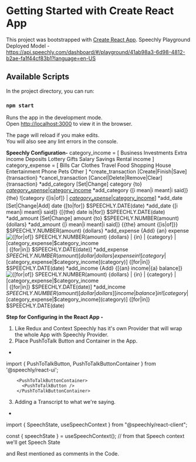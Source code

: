 # Getting Started with Create React App

This project was bootstrapped with [Create React App](https://github.com/facebook/create-react-app).
Speechly Playground Deployed Model - https://api.speechly.com/dashboard/#/playground/41ab98a3-6d98-4812-b2ae-fa1f44cf83b1?language=en-US

## Available Scripts

In the project directory, you can run:

### `npm start`

Runs the app in the development mode.\
Open [http://localhost:3000](http://localhost:3000) to view it in the browser.

The page will reload if you make edits.\
You will also see any lint errors in the console.


**Speechly Configuration-**
category_income = [
    Business
    Investments
    Extra income
    Deposits
    Lottery
    Gifts
    Salary
    Savings
    Rental income
]
category_expense = [
    Bills
    Car
    Clothes
    Travel
    Food
    Shopping
    House
    Entertainment
    Phone
    Pets
    Other
]
*create_transaction [Create|Finish|Save] {transaction}
*cancel_transaction [Cancel|Delete|Remove|Clear] {transaction}
*add_category [Set|Change] category {to} [$category_expense|$category_income](category)
*add_category {[i mean|i meant|i said]} {the} ![category {[is|of]} | [$category_expense|$category_income](category)]
*add_date [Set|Change|Add] date {[to|for]} $SPEECHLY.DATE(date)
*add_date {[i mean|i meant|i said]} {[{the} date is|for]} $SPEECHLY.DATE(date)
*add_amount [Set|Change] amount {to} $SPEECHLY.NUMBER(amount) {dollars}
*add_amount {[i mean|i meant|i said]} {{the} amount {[is|of]}} $SPEECHLY.NUMBER(amount) {dollars}
*add_expense {Add} {an} expense ![{[for|of]} $SPEECHLY.NUMBER(amount) {dollars} | {in} | {category} | [$category_expense|$category_income](category) | {[for|in]} $SPEECHLY.DATE(date)]
*add_expense $SPEECHLY.NUMBER(amount) {[dollar|dollars]} expense {in} ![{category} | [$category_expense|$category_income](category)] {[for|in]} $SPEECHLY.DATE(date)
*add_income {Add} {[{an} income|{a} balance]} ![{[for|of]} $SPEECHLY.NUMBER(amount) {dollars} | {in} | {category} | [$category_expense|$category_income](category) | {[for|in]} $SPEECHLY.DATE(date)]
*add_income $SPEECHLY.NUMBER(amount) {[dollar|dollars]} [income|balance] {in} ![{category} | [$category_expense|$category_income](category)] {[for|in]} $SPEECHLY.DATE(date)

**Step for Configuring in the React App -**
1. Like Redux and Context Speechly has it's own Provider that will wrap the whole App with Speechly Provider.
2. Place PushToTalk Button and Container in the App.
- 
import { PushToTalkButton, PushToTalkButtonContainer } from '@speechly/react-ui';

        <PushToTalkButtonContainer>
          <PushToTalkButton />
        </PushToTalkButtonContainer>
3. Adding a Transcript to what we're saying.
- 
import { SpeechState, useSpeechContext } from "@speechly/react-client";

  const { speechState } = useSpeechContext(); // from that Speech context we'll get Speech State
  
  and Rest mentioned as comments in the Code.




